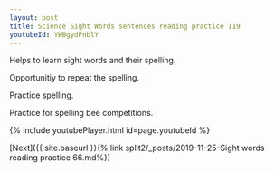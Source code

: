 ```yaml
---
layout: post
title: Science Sight Words sentences reading practice 119
youtubeId: YWBgydPnblY
---
```

 
 
Helps to learn sight words and their spelling.

Opportunitiy to repeat the spelling. 

Practice spelling. 
 
Practice for spelling bee competitions. 
 
{% include youtubePlayer.html id=page.youtubeId %}
 
 

[Next]({{ site.baseurl }}{% link  split2/_posts/2019-11-25-Sight words reading practice 66.md%})
 
